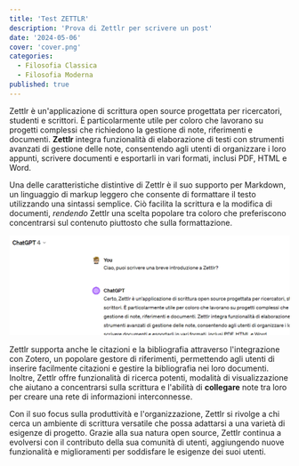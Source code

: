 ```yaml
---
title: 'Test ZETTLR'
description: 'Prova di Zettlr per scrivere un post'
date: '2024-05-06'
cover: 'cover.png'
categories:
  - Filosofia Classica
  - Filosofia Moderna
published: true
---
```


Zettlr è un'applicazione di scrittura open source progettata per ricercatori, studenti e scrittori. È particolarmente utile per coloro che lavorano su progetti complessi che richiedono la gestione di note, riferimenti e documenti. **Zettlr** integra funzionalità di elaborazione di testi con strumenti avanzati di gestione delle note, consentendo agli utenti di organizzare i loro appunti, scrivere documenti e esportarli in vari formati, inclusi PDF, HTML e Word.

Una delle caratteristiche distintive di Zettlr è il suo supporto per Markdown, un linguaggio di markup leggero che consente di formattare il testo utilizzando una sintassi semplice. Ciò facilita la scrittura e la modifica di documenti, _rendendo_ Zettlr una scelta popolare tra coloro che preferiscono concentrarsi sul contenuto piuttosto che sulla formattazione.

![41c9b15adffa97e730d6eac1fe113f65.png](./41c9b15adffa97e730d6eac1fe113f65.png)

Zettlr supporta anche le citazioni e la bibliografia attraverso l'integrazione con Zotero, un popolare gestore di riferimenti, permettendo agli utenti di inserire facilmente citazioni e gestire la bibliografia nei loro documenti. Inoltre, Zettlr offre funzionalità di ricerca potenti, modalità di visualizzazione che aiutano a concentrarsi sulla scrittura e l'abilità di **collegare** note tra loro per creare una rete di informazioni interconnesse.

Con il suo focus sulla produttività e l'organizzazione, Zettlr si rivolge a chi cerca un ambiente di scrittura versatile che possa adattarsi a una varietà di esigenze di progetto. Grazie alla sua natura open source, Zettlr continua a evolversi con il contributo della sua comunità di utenti, aggiungendo nuove funzionalità e miglioramenti per soddisfare le esigenze dei suoi utenti.
